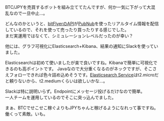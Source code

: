 BTC/JPYを売買するボットを組み立ててたんですが、何か一気に下がって大混乱なので一旦中止...。

どんなのかというと、[bitFlyerのAPI](https://lightning.bitflyer.jp/docs?lang=ja)が[PubNub](https://www.pubnub.com/)を使ったリアルタイム情報を配信しているので、それを使って売ったり買ったりする感じでした。  
まだ実運用ではなくて、シミュレーションレベルだったのが幸い？

他には、グラフ可視化にElasticsearch+Kibana、結果の通知にSlackを使っていました。

Elasticsearchは初めて使いましたが楽で良いですね。Kibanaで簡単に可視化できるのも高ポイントです。
Javaなので大分重くなるのがネックですが、そこさえフォローできれば色々詰め込めそうです。[Elasticsearch Service](https://aws.amazon.com/jp/elasticsearch-service/)はt2.microだと頼りないから、t2.mediumくらいは欲しいかな...。

Slackは特に説明いらず。Endpointにメッセージ投げるだけなので簡単。  
一人チームを運用しているのでそこに突っ込んでました。

まぁ、BTCでせこせこ稼ぐよりもJPYちゃんと稼げるようになれって事ですね。  
働くって素敵。いも。
